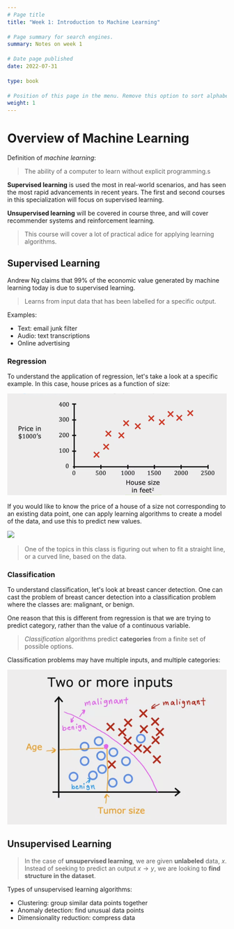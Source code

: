 ```yaml
---
# Page title
title: "Week 1: Introduction to Machine Learning"

# Page summary for search engines.
summary: Notes on week 1

# Date page published
date: 2022-07-31

type: book

# Position of this page in the menu. Remove this option to sort alphabetically.
weight: 1
---
```


# Overview of Machine Learning

Definition of *machine learning*: 

> The ability of a computer to learn without explicit programming.s

**Supervised learning** is used the most in real-world scenarios, and has seen the most rapid advancements in recent years. The first and second courses in this specialization will focus on supervised learning.

**Unsupervised learning** will be covered in course three, and will cover recommender systems and reinforcement learning.

> This course will cover a lot of practical adice for applying learning algorithms.

## Supervised Learning

Andrew Ng claims that 99% of the economic value generated by machine learning today is due to supervised learning.

> Learns from input data that has been labelled for a specific output. 

Examples: 

- Text: email junk filter
- Audio: text transcriptions
- Online advertising

### Regression

To understand the application of regression, let's take a look at a specific example. In this case, house prices as a function of size:

![](house_prices.jpg)

If you would like to know the price of a house of a size not corresponding to an existing data point, one can apply learning algorithms to create a model of the data, and use this to predict new values. 

![](house_prices2.jpg)

> One of the topics in this class is figuring out when to fit a straight line, or a curved line, based on the data.

### Classification

To understand classification, let's look at breast cancer detection. One can cast the problem of breast cancer detection into a classification problem where the classes are: malignant, or benign. 

One reason that this is different from regression is that we are trying to predict category, rather than the value of a continuous variable.

> *Classification* algorithms predict **categories** from a finite set of possible options.

Classification problems may have multiple inputs, and multiple categories:

![](breast_cancer.png)


## Unsupervised Learning

> In the case of **unsupervised learning**, we are given **unlabeled** data, $x$. Instead of seeking to predict an output $x \rightarrow y$, we are looking to **find structure in the dataset**.

Types of unsupervised learning algorithms:

- Clustering: group similar data points together
- Anomaly detection: find unusual data points
- Dimensionality reduction: compress data

